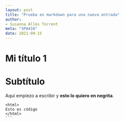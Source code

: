 ```yaml
---
layout: post
title: "Prueba en markdown para una nueva entrada"
author:
- Susanna Allés Torrent
meta: "SPA410"
date: 2021-09-15
---
```


# Mi título 1
# Subtítulo 

Aquí empiezo a escribir y **esto lo quiero en negrita**. 

````
<html>
Esto es código 
</html>
```
